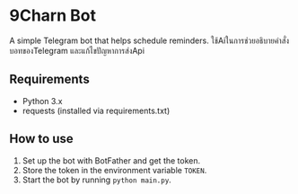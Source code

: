 # 9Charn Bot
A simple Telegram bot that helps schedule reminders.
ใช้Aiในการช่วยอธิบายคำสั่งบอทของTelegram และแก้ไขปัญหาการส่งApi

## Requirements
- Python 3.x
- requests (installed via requirements.txt)

## How to use
1. Set up the bot with BotFather and get the token.
2. Store the token in the environment variable `TOKEN`.
3. Start the bot by running `python main.py`.
